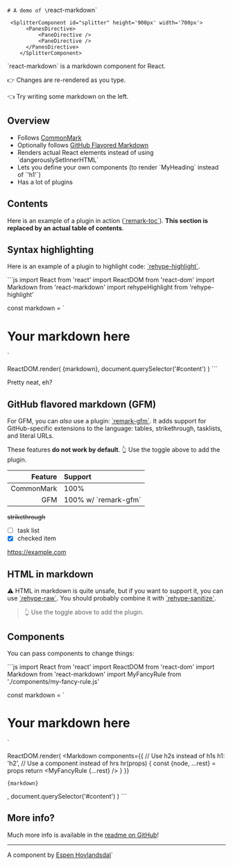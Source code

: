  `# A demo of \`react-markdown\`

     <SplitterComponent id="splitter" height='900px' width='700px'>
          <PanesDirective>
              <PaneDirective />
              <PaneDirective />
          </PanesDirective>
        </SplitterComponent>

\`react-markdown\` is a markdown component for React.

👉 Changes are re-rendered as you type.

👈 Try writing some markdown on the left.

## Overview

* Follows [CommonMark](https://commonmark.org)
* Optionally follows [GitHub Flavored Markdown](https://github.github.com/gfm/)
* Renders actual React elements instead of using \`dangerouslySetInnerHTML\`
* Lets you define your own components (to render \`MyHeading\` instead of \`'h1'\`)
* Has a lot of plugins

## Contents

Here is an example of a plugin in action
([\`remark-toc\`](https://github.com/remarkjs/remark-toc)).
**This section is replaced by an actual table of contents**.

## Syntax highlighting

Here is an example of a plugin to highlight code:
[\`rehype-highlight\`](https://github.com/rehypejs/rehype-highlight).

\`\`\`js
import React from 'react'
import ReactDOM from 'react-dom'
import Markdown from 'react-markdown'
import rehypeHighlight from 'rehype-highlight'

const markdown = \`
# Your markdown here
\`

ReactDOM.render(
  <Markdown rehypePlugins={[rehypeHighlight]}>{markdown}</Markdown>,
  document.querySelector('#content')
)
\`\`\`

Pretty neat, eh?

## GitHub flavored markdown (GFM)

For GFM, you can *also* use a plugin:
[\`remark-gfm\`](https://github.com/remarkjs/react-markdown#use).
It adds support for GitHub-specific extensions to the language:
tables, strikethrough, tasklists, and literal URLs.

These features **do not work by default**.
👆 Use the toggle above to add the plugin.

| Feature    | Support              |
| ---------: | :------------------- |
| CommonMark | 100%                 |
| GFM        | 100% w/ \`remark-gfm\` |

~~strikethrough~~

* [ ] task list
* [x] checked item

https://example.com

## HTML in markdown

⚠️ HTML in markdown is quite unsafe, but if you want to support it, you can
use [\`rehype-raw\`](https://github.com/rehypejs/rehype-raw).
You should probably combine it with
[\`rehype-sanitize\`](https://github.com/rehypejs/rehype-sanitize).

<blockquote>
  👆 Use the toggle above to add the plugin.
</blockquote>

## Components

You can pass components to change things:

\`\`\`js
import React from 'react'
import ReactDOM from 'react-dom'
import Markdown from 'react-markdown'
import MyFancyRule from './components/my-fancy-rule.js'

const markdown = \`
# Your markdown here
\`

ReactDOM.render(
  <Markdown
    components={{
      // Use h2s instead of h1s
      h1: 'h2',
      // Use a component instead of hrs
      hr(props) {
        const {node, ...rest} = props
        return <MyFancyRule {...rest} />
      }
    }}
  >
    {markdown}
  </Markdown>,
  document.querySelector('#content')
)
\`\`\`

## More info?

Much more info is available in the
[readme on GitHub](https://github.com/remarkjs/react-markdown)!

***

A component by [Espen Hovlandsdal](https://espen.codes/)`
